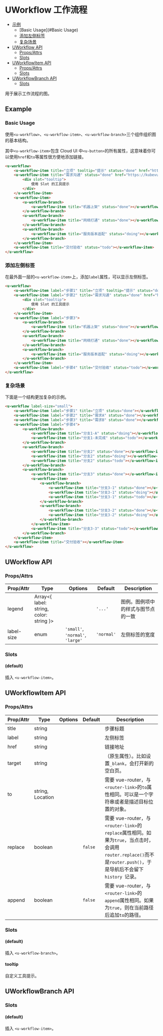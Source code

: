 <!-- 该 README.md 根据 api.yaml 和 docs/*.md 自动生成，为了方便在 GitHub 和 NPM 上查阅。如需修改，请查看源文件 -->

# UWorkflow 工作流程

- [示例](#示例)
    - [Basic Usage](#Basic Usage)
    - [添加左侧标签](#添加左侧标签)
    - [复杂场景](#复杂场景)
- [UWorkflow API](#uworkflow-api)
    - [Props/Attrs](#propsattrs)
    - [Slots](#slots)
- [UWorkflowItem API](#uworkflowitem-api)
    - [Props/Attrs](#propsattrs-2)
    - [Slots](#slots-2)
- [UWorkflowBranch API](#uworkflowbranch-api)
    - [Slots](#slots-3)

用于展示工作流程的图。

## Example
### Basic Usage

使用`<u-workflow>`、`<u-workflow-item>`、`<u-workflow-branch>`三个组件组织图的基本结构。

其中`<u-workflow-item>`包含 Cloud UI 中`<u-button>`的所有属性，这意味着你可以使用`href`和`to`等属性很方便地添加链接。

``` html { width: 600px }
<u-workflow>
    <u-workflow-item title="立项" tooltip="提示" status="done" href="https://kubevue.github.io" target="_blank"></u-workflow-item>
    <u-workflow-item title="需求沟通" status="done" href="https://kubevue.github.io" target="_blank">
        <div slot="tooltip">
            使用 Slot 的工具提示
        </div>
    </u-workflow-item>
    <u-workflow-item>
        <u-workflow-branch>
            <u-workflow-item title="机器上架" status="done"></u-workflow-item>
        </u-workflow-branch>
        <u-workflow-branch>
            <u-workflow-item title="网络打通" status="done"></u-workflow-item>
        </u-workflow-branch>
        <u-workflow-branch>
            <u-workflow-item title="服务版本适配" status="doing"></u-workflow-item>
        </u-workflow-branch>
    </u-workflow-item>
    <u-workflow-item title="交付验收" status="todo"></u-workflow-item>
</u-workflow>
```

### 添加左侧标签

在最外面一层的`<u-workflow-item>`上，添加`label`属性，可以显示左侧标签。

``` html { width: 600px }
<u-workflow>
    <u-workflow-item label="步骤1" title="立项" tooltip="提示" status="done" href="https://kubevue.github.io" target="_blank"></u-workflow-item>
    <u-workflow-item label="步骤2" title="需求沟通" status="done" href="https://kubevue.github.io" target="_blank">
        <div slot="tooltip">
            使用 Slot 的工具提示
        </div>
    </u-workflow-item>
    <u-workflow-item label="步骤3">
        <u-workflow-branch>
            <u-workflow-item title="机器上架" status="done"></u-workflow-item>
        </u-workflow-branch>
        <u-workflow-branch>
            <u-workflow-item title="网络打通" status="done"></u-workflow-item>
        </u-workflow-branch>
        <u-workflow-branch>
            <u-workflow-item title="服务版本适配" status="doing"></u-workflow-item>
        </u-workflow-branch>
    </u-workflow-item>
    <u-workflow-item label="步骤4" title="交付验收" status="todo"></u-workflow-item>
</u-workflow>
```

### 复杂场景

下面是一个结构更加复杂的示例。

``` html
<u-workflow label-size="small">
    <u-workflow-item label="步骤1" title="立项" status="done"></u-workflow-item>
    <u-workflow-item label="步骤2" title="需求A" status="done"></u-workflow-item>
    <u-workflow-item label="步骤3" title="需求B" status="done"></u-workflow-item>
    <u-workflow-item label="步骤4">
        <u-workflow-branch>
            <u-workflow-item title="分支1-A" status="doing"></u-workflow-item>
            <u-workflow-item title="分支1-未完成" status="todo"></u-workflow-item>
        </u-workflow-branch>
        <u-workflow-branch>
            <u-workflow-item title="分支2" status="done"></u-workflow-item>
            <u-workflow-item title="分支2" status="doing"></u-workflow-item>
            <u-workflow-item title="分支2" status="todo"></u-workflow-item>
        </u-workflow-branch>
        <u-workflow-branch>
            <u-workflow-item title="分支3" status="done"></u-workflow-item>
            <u-workflow-item>
                <u-workflow-branch>
                    <u-workflow-item title="分支3-1" status="done"></u-workflow-item>
                    <u-workflow-item title="分支3-1" status="doing"></u-workflow-item>
                    <u-workflow-item title="分支3-1" status="todo"></u-workflow-item>
                </u-workflow-branch>
                <u-workflow-branch>
                    <u-workflow-item title="分支3-2" status="done"></u-workflow-item>
                    <u-workflow-item title="分支3-2" status="doing"></u-workflow-item>
                </u-workflow-branch>
            </u-workflow-item>
            <u-workflow-item title="分支3-3" status="todo"></u-workflow-item>
        </u-workflow-branch>
    </u-workflow-item>
    <u-workflow-item title="交付验收"></u-workflow-item>
</u-workflow>
```

## UWorkflow API
### Props/Attrs

| Prop/Attr | Type | Options | Default | Description |
| --------- | ---- | ------- | ------- | ----------- |
| legend | Array\<{ label: string, color: string }\> |  | `'...'` | 图例。图例项中的样式与图节点的一致 |
| label-size | enum | `'small'`, `'normal'`, `'large'` | `'normal'` | 左侧标签的宽度 |

### Slots

#### (default)

插入 `<u-workflow-item>`。

## UWorkflowItem API
### Props/Attrs

| Prop/Attr | Type | Options | Default | Description |
| --------- | ---- | ------- | ------- | ----------- |
| title | string |  |  | 步骤标题 |
| label | string |  |  | 左侧标签 |
| href | string |  |  | 链接地址 |
| target | string |  |  | （原生属性）。比如设置`_blank`，会打开新的空白页。 |
| to | string, Location |  |  | 需要 vue-router，与`<router-link>`的`to`属性相同。可以是一个字符串或者是描述目标位置的对象。 |
| replace | boolean |  | `false` | 需要 vue-router，与`<router-link>`的`replace`属性相同。如果为`true`，当点击时，会调用`router.replace()`而不是`router.push()`，于是导航后不会留下`history `记录。 |
| append | boolean |  | `false` | 需要 vue-router，与`<router-link>`的`append`属性相同。如果为`true`，则在当前路径后追加`to`的路径。 |

### Slots

#### (default)

插入 `<u-workflow-branch>`。

#### tooltip

自定义工具提示。

## UWorkflowBranch API
### Slots

#### (default)

插入 `<u-workflow-item>`。


